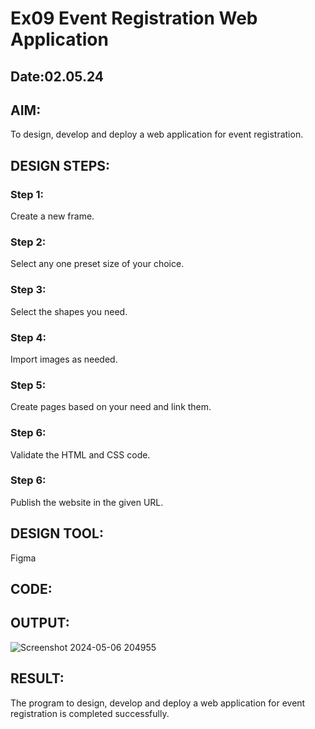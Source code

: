 # Ex09 Event Registration Web Application
## Date:02.05.24

## AIM:
To design, develop and deploy a web application for event registration.

## DESIGN STEPS:

### Step 1:
Create a new frame.

### Step 2:
Select any one preset size of your choice.

### Step 3:
Select the shapes you need.

### Step 4:
Import images as needed.

### Step 5:
Create pages based on your need and link them.

### Step 6:

Validate the HTML and CSS code.

### Step 6:

Publish the website in the given URL.

## DESIGN TOOL:
Figma

## CODE:


## OUTPUT:
![Screenshot 2024-05-06 204955](https://github.com/deepak23000154/Figma/assets/151951350/fedf4fbf-e59c-45c9-94f2-71030aaf7ef8)


## RESULT:
The program to design, develop and deploy a web application for event registration is completed successfully.

